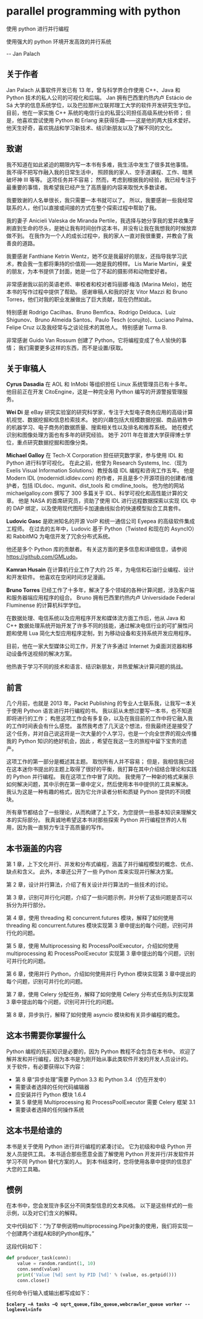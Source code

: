 # parallel programming with python

使用 python 进行并行编程

使用强大的 python 环境开发高效的并行系统

-- Jan Palach

## 关于作者

Jan Palach 从事软件开发已有 13 年，曾与科学界合作使用 C++、Java 和 Python 技术的私人公司的可视化和后端。 Jan 拥有巴西里约热内卢 Estácio de Sá 大学的信息系统学位，以及巴拉那州立联邦理工大学的软件开发研究生学位。
目前，他在一家实施 C++ 系统的电信行业的私营公司担任高级系统分析师； 但是，他喜欢尝试使用 Python 和 Erlang 来获得乐趣——这是他的两大技术爱好。
他天生好奇，喜欢挑战和学习新技术、结识新朋友以及了解不同的文化。

## 致谢

我不知道在如此紧迫的期限内写一本书有多难，我生活中发生了很多其他事情。 我不得不把写作融入我的日常生活中，
照顾我的家人、空手道课程、工作、暗黑破坏神 III 等等。 这项任务并不容易； 然而，考虑到根据我的经验，我已经专注于最重要的事情，我希望我已经产生了高质量的内容来取悦大多数读者。

我要致谢的人名单很长，我只需要一本书就可以了。 所以，我要感谢一些我经常联系的人，他们以直接或间接的方式在整个探索过程中帮助了我。

我的妻子 Anicieli Valeska de Miranda Pertile，我选择与她分享我的爱并收集牙刷直到生命的尽头，是她让我有时间创作这本书，并没有让我在我想我的时候放弃 做不到。 在我作为一个人的成长过程中，我的家人一直对我很重要，并教会了我善良的道路。

我要感谢 Fanthiane Ketrin Wentz，她不仅是我最好的朋友，还指导我学习武术，教会我一生都将秉持的价值观——她是我的榜样。 Lis Marie Martini，亲爱的朋友，为本书提供了封面，她是一位了不起的摄影师和动物爱好者。

非常感谢我以前的英语老师、审校者和校对者玛丽娜·梅洛 (Marina Melo)，她在本书的写作过程中提供了帮助。 感谢审稿人和我的好友 Vitor Mazzi 和 Bruno Torres，他们对我的职业发展做出了巨大贡献，现在仍然如此。

特别感谢 Rodrigo Cacilhas、Bruno Bemfica、Rodrigo Delduca、Luiz Shigunov、Bruno Almeida Santos、Paulo Tesch (corujito)、Luciano Palma、Felipe Cruz 以及我经常与之谈论技术的其他人。 特别感谢 Turma B.

非常感谢 Guido Van Rossum 创建了 Python，它将编程变成了令人愉快的事情； 我们需要更多这样的东西，而不是设置/获取。

## 关于审稿人

**Cyrus Dasadia** 在 AOL 和 InMobi 等组织担任 Linux 系统管理员已有十多年。 他目前正在开发 CitoEngine，这是一种完全用 Python 编写的开源警报管理服务。

**Wei Di** 是 eBay 研究实验室的研究科学家，专注于大型电子商务应用的高级计算机视觉、数据挖掘和信息检索技术。 她的兴趣包括大规模数据挖掘、商品销售中的机器学习、电子商务的数据质量、搜索相关性以及排名和推荐系统。 她在模式识别和图像处理方面也有多年的研究经验。 她于 2011 年在普渡大学获得博士学位，重点研究数据挖掘和图像分类。

**Michael Galloy** 在 Tech-X Corporation 担任研究数学家，参与使用 IDL 和 Python 进行科学可视化。 在此之前，他曾为 Research Systems, Inc.（现为 Exelis Visual Information Solutions）教授各级 IDL 编程和咨询工作五年。 他是 Modern IDL (modernidl.idldev.com) 的作者，并且是多个开源项目的创建者/维护者，包括 IDLdoc、mgunit、dist_tools 和 cmdline_tools。 他为他的网站 michaelgalloy.com 撰写了 300 多篇关于 IDL、科学可视化和高性能计算的文章。 他是 NASA 的首席研究员，资助了使用 IDL 进行远程数据探索以实现 IDL 中的 DAP 绑定，以及使用现代图形卡加速曲线拟合的快速模型拟合工具套件。

**Ludovic Gasc** 是欧洲知名的开源 VoIP 和统一通信公司 Eyepea 的高级软件集成工程师。 在过去的五年中，Ludovic 基于 Python（Twisted 和现在的 AsyncIO）和 RabbitMQ 为电信开发了冗余分布式系统。

他还是多个 Python 库的贡献者。 有关这方面的更多信息和详细信息，请参阅 <https://github.com/GMLudo>。

**Kamran Husain** 在计算机行业工作了大约 25 年，为电信和石油行业编程、设计和开发软件。 他喜欢在空闲时间涉足漫画。

**Bruno Torres** 已经工作了十多年，解决了多个领域的各种计算问题，涉及客户端和服务器端应用程序的组合。 Bruno 拥有巴西里约热内卢 Universidade Federal Fluminense 的计算机科学学位。

在数据处理、电信系统以及应用程序开发和媒体流方面工作后，他从 Java 和 C++ 数据处理系统开始开发了许多不同的技能，通过解决电信行业的可扩展性问题和使用 Lua 简化大型应用程序定制，到 为移动设备和支持系统开发应用程序。

目前，他在一家大型媒体公司工作，开发了许多通过 Internet 为桌面浏览器和移动设备传送视频的解决方案。

他热衷于学习不同的技术和语言、结识新朋友，并热爱解决计算问题的挑战。

## 前言

几个月前，也就是 2013 年，Packt Publishing 的专业人士联系我，让我写一本关于使用 Python 语言进行并行编程的书。 我以前从未想过要写一本书，也不知道即将进行的工作； 构思这项工作会有多复杂，以及在我目前的工作中将它融入我的工作时间表会有什么感觉。 虽然我考虑了几天这个想法，但我最终还是接受了这个任务，并对自己说这将是一次大量的个人学习，也是一个向全世界的观众传播我的 Python 知识的绝好机会，因此 ，希望在我这一生的旅程中留下宝贵的遗产。

这项工作的第一部分是概述其主题。 取悦所有人并不容易； 但是，我相信我已经在这本迷你书提出的主题上取得了很好的平衡，我打算在其中介绍结合理论和实践的 Python 并行编程。 我在这项工作中冒了风险。 我使用了一种新的格式来展示如何解决问题，其中示例在第一章中定义，然后使用本书中提供的工具来解决。 我认为这是一种有趣的格式，因为它允许读者分析和质疑 Python 提供的不同模块。

所有章节都结合了一些理论，从而构建了上下文，为您提供一些基本知识来理解文本的实际部分。 我真诚地希望这本书对那些探索 Python 并行编程世界的人有用，因为我一直努力专注于高质量的写作。

## 本书涵盖的内容

第 1 章，上下文化并行、并发和分布式编程，涵盖了并行编程模型的概念、优点、缺点和含义。 此外，本章还公开了一些 Python 库来实现并行解决方案。

第 2 章，设计并行算法，介绍了有关设计并行算法的一些技术的讨论。

第 3 章，识别可并行化问题，介绍了一些问题示例，并分析了这些问题是否可以拆分为并行部分。

第 4 章，使用 threading 和 concurrent.futures 模块，解释了如何使用 threading 和 concurrent.futures 模块实现第 3 章中提出的每个问题，识别可并行化的问题。

第 5 章，使用 Multiprocessing 和 ProcessPoolExecutor，介绍如何使用 multiprocessing 和 ProcessPoolExecutor 实现第 3 章中提出的每个问题，识别可并行化的问题。

第 6 章，使用并行 Python，介绍如何使用并行 Python 模块实现第 3 章中提出的每个问题，识别可并行化的问题。

第 7 章，使用 Celery 分配任务，解释了如何使用 Celery 分布式任务队列实现第 3 章中提出的每个问题，识别可并行化的问题。

第 8 章，异步执行，解释了如何使用 asyncio 模块和有关异步编程的概念。

## 这本书需要你掌握什么

Python 编程的先前知识是必要的，因为 Python 教程不会包含在本书中。 欢迎了解并发和并行编程，因为本书是为刚开始从事此类软件开发的开发人员设计的。 关于软件，有必要获得以下内容：

- 第 8 章“异步处理”需要 Python 3.3 和 Python 3.4（仍在开发中）
- 需要读者选择的任何代码编辑器
- 应安装并行 Python 模块 1.6.4
- 第 5 章使用 Multiprocessing 和 ProcessPoolExecutor 需要 Celery 框架 3.1
- 需要读者选择的任何操作系统

## 这本书是给谁的

本书是关于使用 Python 进行并行编程的紧凑讨论。 它为初级和中级 Python 开发人员提供工具。 本书适合那些愿意全面了解使用 Python 开发并行/并发软件并学习不同 Python 替代方案的人。 到本书结束时，您将使用各章中提供的信息扩大您的工具箱。

## 惯例

在本书中，您会发现许多区分不同类型信息的文本风格。 以下是这些样式的一些示例，以及对它们含义的解释。

文中代码如下：“为了举例说明multiprocessing.Pipe对象的使用，我们将实现一个创建两个进程A和B的Python程序。”

这段代码如下：

```python
def producer_task(conn):    
    value = random.randint(1, 10)    
    conn.send(value)    
    print('Value [%d] sent by PID [%d]' % (value, os.getpid()))    
    conn.close()
```

任何命令行输入或输出都写成如下：

**`$celery –A tasks –Q sqrt_queue,fibo_queue,webcrawler_queue worker --loglevel=info`**
